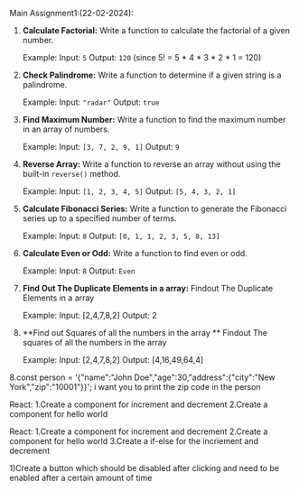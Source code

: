 Main Assignment1:(22-02-2024):
1. **Calculate Factorial:**
   Write a function to calculate the factorial of a given number.

   Example:
   Input: `5`
   Output: `120` (since 5! = 5 * 4 * 3 * 2 * 1 = 120)

2. **Check Palindrome:**
   Write a function to determine if a given string is a palindrome.

   Example:
   Input: `"radar"`
   Output: `true`

3. **Find Maximum Number:**
   Write a function to find the maximum number in an array of numbers.

   Example:
   Input: `[3, 7, 2, 9, 1]`
   Output: `9`

4. **Reverse Array:**
   Write a function to reverse an array without using the built-in `reverse()` method.

   Example:
   Input: `[1, 2, 3, 4, 5]`
   Output: `[5, 4, 3, 2, 1]`

5. **Calculate Fibonacci Series:**
   Write a function to generate the Fibonacci series up to a specified number of terms.

   Example:
   Input: `8`
   Output: `[0, 1, 1, 2, 3, 5, 8, 13]`

6. **Calculate Even or Odd:**
   Write a function to find even or odd.

   Example:
   Input: `8`
   Output: `Even`

6. **Find Out The Duplicate Elements in a array:**
   Findout The Duplicate Elements in a array

   Example:
   Input: [2,4,7,8,2]
   Output: 2

7. **Find out Squares of all the numbers in the array **
   Findout The squares of all the numbers in the array

   Example:
   Input: [2,4,7,8,2]
   Output: [4,16,49,64,4]

8.const person = '{"name":"John Doe","age":30,"address":{"city":"New York","zip":"10001"}}';
 i want you to print the zip code in the person 


React:
1.Create a component for increment and decrement 
2.Create a component for hello world

React:
1.Create a component for increment and decrement 
2.Create a component for hello world
3.Create a if-else for the incriement and decrement 

1)Create a button which should be disabled after clicking and need to be enabled after a certain amount of time 
